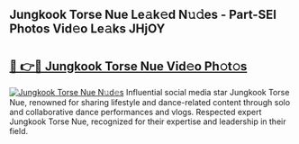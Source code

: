 ## Jungkook Torse Nue Le𝚊k𝚎d N𝚞𝚍es - Part-SEI Photos Vid𝚎o Le𝚊ks JHjOY

# <h2><a href="http://fb1kq8.evod.top/?m=Jungkook+Torse+Nue">🔗 👉🔴 Jungkook Torse Nue Vid𝚎o Ph𝚘t𝚘s</a></h2>

[![Jungkook Torse Nue N𝚞d𝚎s](https://i.imgur.com/8V9OHl7.gif)](http://fb1kq8.evod.top/?m=Jungkook+Torse+Nue)
Influential social media star Jungkook Torse Nue, renowned for sharing lifestyle and dance-related content through solo and collaborative dance performances and vlogs. Respected expert Jungkook Torse Nue, recognized for their expertise and leadership in their field. 
